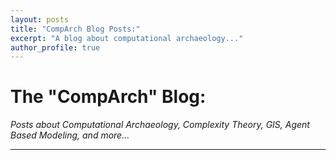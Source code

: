 ```yaml
---
layout: posts
title: "CompArch Blog Posts:"
excerpt: "A blog about computational archaeology..."
author_profile: true
---
```


# The "CompArch" Blog:

*Posts about Computational Archaeology, Complexity Theory, GIS, Agent Based Modeling, and more...*

---


